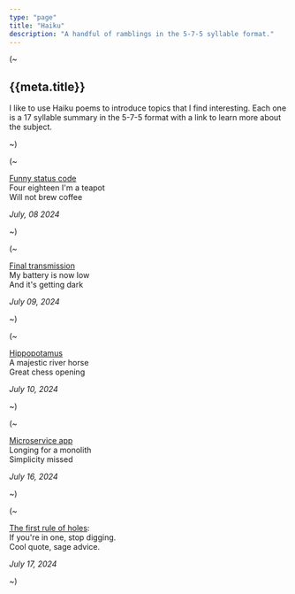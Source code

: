```yaml
---
type: "page"
title: "Haiku"
description: "A handful of ramblings in the 5-7-5 syllable format."
---
```


(~

## {{meta.title}}

I like to use Haiku poems to introduce topics that I find interesting. Each one is a 17 syllable summary in the 5-7-5 format with a link to learn more about the subject.

~)

(~

[Funny status code][418]\
Four eighteen I'm a teapot\
Will not brew coffee

*July, 08 2024*

[418]: https://developer.mozilla.org/en-US/docs/Web/HTTP/Status/418

~)

(~

[Final transmission][oppy]\
My battery is now low\
And it's getting dark

*July 09, 2024*

[oppy]: https://en.wikipedia.org/wiki/Opportunity_(rover)#Legacy_and_honors

~)

(~

[Hippopotamus][hippo]\
A majestic river horse\
Great chess opening

*July 10, 2024*

[hippo]: https://www.youtube.com/watch?v=pdAthyBbN7c

~)

(~

[Microservice app][monolith]\
Longing for a monolith\
Simplicity missed

*July 16, 2024*

[monolith]: https://world.hey.com/dhh/how-to-recover-from-microservices-ce3803cc

~)

(~

[The first rule of holes][holes]:\
If you're in one, stop digging.\
Cool quote, sage advice.

*July 17, 2024*

[holes]: https://en.wikipedia.org/wiki/Law_of_holes

~)